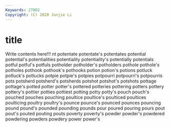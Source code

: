 ```yaml
---
Keywords: 27002
Copyright: (C) 2020 Junjie Li
---
```


# title

Write contents here!!!
nt 
potentate 
potentate's 
potentates 
potential 
potential's 
potentialities 
potentiality 
potentiality's
potentially 
potentials 
potful 
potful's 
potfuls 
potholder 
potholder's 
potholders 
pothole 
pothole's
potholes 
pothook 
pothook's 
pothooks 
potion 
potion's 
potions 
potluck 
potluck's 
potlucks
potpie 
potpie's 
potpies 
potpourri 
potpourri's 
potpourris 
pots 
potsherd 
potsherd's 
potsherds
potshot 
potshot's 
potshots 
pottage 
pottage's 
potted 
potter 
potter's 
pottered 
potteries
pottering 
potters 
pottery 
pottery's 
pottier 
potties 
pottiest 
potting 
potty 
potty's
pouch 
pouch's 
pouched 
pouches 
pouching 
poultice 
poultice's 
poulticed 
poultices 
poulticing
poultry 
poultry's 
pounce 
pounce's 
pounced 
pounces 
pouncing 
pound 
pound's 
pounded
pounding 
pounds 
pour 
poured 
pouring 
pours 
pout 
pout's 
pouted 
pouting
pouts 
poverty 
poverty's 
powder 
powder's 
powdered 
powdering 
powders 
powdery 
power
power's 
